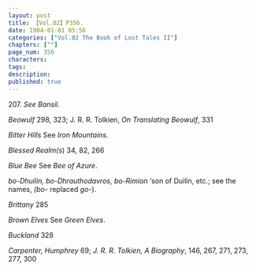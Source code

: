 ```yaml
---
layout: post
title: 【Vol.02】P356.
date: 1984-01-01 05:56
categories: ["Vol.02 The Book of Lost Tales II"]
chapters: [""]
page_num: 356
characters: 
tags: 
description: 
published: true
---
```


<p style="text-indent: 0;">
207. <I>See Bansil</I>.
</p>

<I>Beowulf</I>   298, 323; J. R. R. Tolkien, <I>On Translating Beowulf</I>, 331

<I>Bitter Hills</I>    See <I>Iron Mountains</I>.

<I>Blessed Realm(s</I>)     34, 82, 266

<I>Blue Bee</I>    See <I>Bee of Azure</I>.

<I>bo-Dhuilin,     bo-Dhrauthodavros, bo-Rimion</I> ‘son of Duilin, etc.; see the names, <I>(bo-</I> replaced <I>go-</I>).

<I>Brittany</I>    285

<I>Brown Elves</I>     See <I>Green Elves</I>.

<I>Buckland</I>    328

<I>Carpenter, Humphrey</I> 69; <I>J. R. R. Tolkien, A Biography</I>, 146, 267, 271, 273, 277, 300

